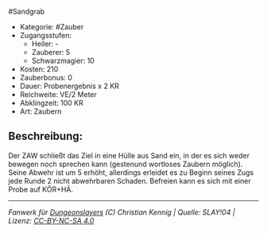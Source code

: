 #Sandgrab  
- Kategorie: #Zauber  
- Zugangsstufen:  
  - Heiler: -  
  - Zauberer: 5  
  - Schwarzmagier: 10  
- Kosten: 210  
- Zauberbonus: 0  
- Dauer: Probenergebnis x 2 KR  
- Reichweite: VE/2 Meter  
- Abklingzeit: 100 KR  
- Art: Zaubern     

## Beschreibung:
Der ZAW schließt das Ziel in eine Hülle aus Sand ein, in der es sich weder bewegen noch sprechen kann (gestenund wortloses Zaubern möglich). Seine Abwehr ist um 5 erhöht, allerdings erleidet es zu Beginn seines Zugs jede Runde 2 nicht abwehrbaren Schaden. Befreien kann es sich mit einer Probe auf KÖR+HÄ.


___
*Fanwerk für [Dungeonslayers](https://www.dungeonslayers.net/) (C) Christian Kennig | Quelle: SLAY!04 | Lizenz: [CC-BY-NC-SA 4.0](https://creativecommons.org/licenses/by-nc-sa/4.0/deed.de)*